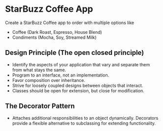 # StarBuzz Coffee App

Create a StarBuzz Coffee app to order with multiple options like

- Coffee (Dark Roast, Espresso, House Blend)
- Condiments (Mocha, Soy, Streamed Milk)

## Design Principle (The open closed principle)

- Identify the aspects of your application that vary and separate them from what stays the same.
- Program to an interface, not an implementation.
- Favor composition over inheritance.
- Strive for loosely coupled designs between objects that interact.
- Classes should be open for extension, but close for modification.

## The Decorator Pattern

- Attaches additional responsibilities to an object dynamically. Decorators provide a flexible alternative to
  subclassing for extending functionality.
